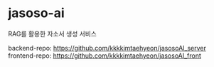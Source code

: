 # jasoso-ai
RAG를 활용한 자소서 생성 서비스

backend-repo: https://github.com/kkkkimtaehyeon/jasosoAI_server
frontend-repo: https://github.com/kkkkimtaehyeon/jasosoAI_front
